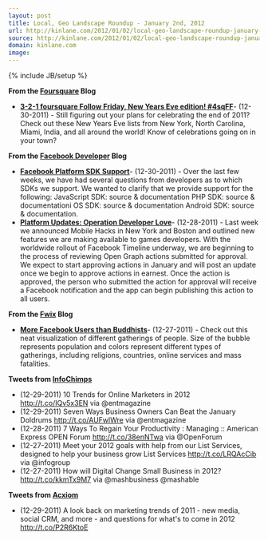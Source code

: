 ```yaml
---
layout: post
title: Local, Geo Landscape Roundup - January 2nd, 2012
url: http://kinlane.com/2012/01/02/local-geo-landscape-roundup-january-2nd-2012/
source: http://kinlane.com/2012/01/02/local-geo-landscape-roundup-january-2nd-2012/
domain: kinlane.com
image: 
---
```

{% include JB/setup %}<p><!DOCTYPE html PUBLIC "-//W3C//DTD XHTML 1.0 Transitional//EN"
    "http://www.w3.org/TR/xhtml1/DTD/xhtml1-transitional.dtd">
<html xmlns="http://www.w3.org/1999/xhtml">
  <head>
    <title></title>
  </head>
  <body>
    <strong>From the <a title="Foursquare Blog" href="http://feeds.feedburner.com/thefoursquareblog">Foursquare</a> Blog</strong>
    <ul class="mainlist">
      <li>
        <strong><a href="http://feedproxy.google.com/~r/thefoursquareblog/~3/rr1v8MjwuQs/">3-2-1 foursquare Follow Friday, New Years Eve edition! #4sqFF</a></strong>- (12-30-2011) - Still figuring
        out your plans for celebrating the end of 2011? Check out these New Years Eve lists from New York, North Carolina, Miami, India, and all around the world! Know of celebrations going on in
        your town?
      </li>
    </ul><strong>From the <a title="Facebook Developer" href="view-source:http://developers.facebook.com/blog/">Facebook Developer</a> Blog</strong>
    <ul class="mainlist">
      <li>
        <strong><a href=
        "https://twitter.com/#!/foursquareapi/status/152094590688698368%3E@francescaPasha%20e-mail%20api%20at%20foursquare.com%20with%20details%20about%20the%20hackathon.%3C/a%3E%3Cbr%20/%3E%3C/blockquote%3E%3Cstrong%3EProcessing%20Twitter%20for%20Yahoo%20Geo%20Planet%3C/strong%3E%3Cbr%20/%3E%3Cblockquote%3ENo%20Entries%20Found%3Cbr%20/%3E%3C/blockquote%3E%3Cstrong%3EProcessing%20RSS%20for%20Facebook%3C/strong%3E%3Cbr%20/%3E%3Cblockquote%3E%3Ca%20href=">
        Facebook Platform SDK Support</a></strong>- (12-30-2011) - Over the last few weeks, we have had several questions from developers as to which SDKs we support. We wanted to clarify that we
        provide support for the following: JavaScript SDK: source &amp; documentation PHP SDK: source &amp; documentationi OS SDK: source &amp; documentation Android SDK: source &amp; documentation.
      </li>
      <li>
        <strong><a href="http://working.laneworks.net/gather/">Platform Updates: Operation Developer Love</a></strong>- (12-28-2011) - Last week we announced Mobile Hacks in New York and Boston and
        outlined new features we are making available to games developers. With the worldwide rollout of Facebook Timeline underway, we are beginning to the process of reviewing Open Graph actions
        submitted for approval. We expect to start approving actions in January and will post an update once we begin to approve actions in earnest. Once the action is approved, the person who
        submitted the action for approval will receive a Facebook notification and the app can begin publishing this action to all users.
      </li>
    </ul><strong>From the <a title="Fwix" href="http://blog.fwix.com/">Fwix</a> Blog</strong>
    <ul class="mainlist">
      <li>
        <strong><a href=
        "https://twitter.com/#!/Fwix/status/152105275241926656%3E@marshallk%20thanks%20for%20pointing%20@cynapse%20to%20us!%20@cynapse%20if%20you%20have%20any%20questions%20on%20our%20API,%20please%20let%20us%20know%20and%20happy%20to%20help.%3C/a%3E%3Cbr%20/%3E%3C/blockquote%3E%3Cstrong%3EProcessing%20RSS%20for%20InfoChimps%3C/strong%3E%3Cbr%20/%3E%3Cblockquote%3E%3Ca%20href=">
        More Facebook Users than Buddhists</a></strong>- (12-27-2011) - Check out this neat visualization of different gatherings of people. Size of the bubble represents population and colors
        represent different types of gatherings, including religions, countries, online services and mass fatalities.
      </li>
    </ul><strong>Tweets from <a title="InfoChimps" href="https://twitter.com/#!/infochimps">InfoChimps</a></strong>
    <ul class="mainlist">
      <li>(12-29-2011) 10 Trends for Online Marketers in 2012 <a href="http://t.co/IQv5x3EN">http://t.co/IQv5x3EN</a> via @entmagazine
      </li>
      <li>(12-29-2011) Seven Ways Business Owners Can Beat the January Doldrums <a href="http://t.co/AUFwlWre">http://t.co/AUFwlWre</a> via @entmagazine
      </li>
      <li>(12-28-2011) 7 Ways To Regain Your Productivity : Managing :: American Express OPEN Forum <a href="http://t.co/38enNTwa">http://t.co/38enNTwa</a> via @OpenForum
      </li>
      <li>(12-27-2011) Meet your 2012 goals with help from our List Services, designed to help your business grow List Services <a href="http://t.co/LRQAcCib">http://t.co/LRQAcCib</a> via @infogroup
      </li>
      <li>(12-27-2011) How will Digital Change Small Business in 2012? <a href="http://t.co/kkmTx9M7">http://t.co/kkmTx9M7</a> via @mashbusiness @mashable
      </li>
    </ul><strong>Tweets from <a title="Acxiom" href="https://twitter.com/#!/Acxiom">Acxiom</a></strong>
    <ul class="mainlist">
      <li>(12-29-2011) A look back on marketing trends of 2011 - new media, social CRM, and more - and questions for what's to come in 2012 <a href="http://t.co/P2R6KtoE">http://t.co/P2R6KtoE</a>
      </li>
    </ul>
  </body>
</html></p>
